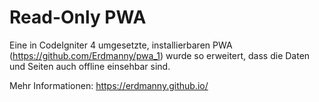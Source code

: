 # Read-Only PWA

Eine in CodeIgniter 4 umgesetzte, installierbaren PWA (https://github.com/Erdmanny/pwa_1) wurde so erweitert, dass die Daten und Seiten auch offline einsehbar sind.

Mehr Informationen: https://erdmanny.github.io/
